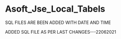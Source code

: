 # Asoft_Jse_Local_Tabels
SQL FILES ARE BEEN ADDED WITH DATE AND TIME

ADDED SQL FILE AS PER LAST CHANGES---22062021
